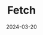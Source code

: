 ---  
layout: startup_page  
title: "Fetch"  
id: "business.fetch.com"  
permalink: "/fetchbusiness.fetch.com03202024/"  
website: "https://business.fetch.com/"  
funding_round: "Debt"  
funding_amount: "$50M"  
investors: "Morgan Stanley Private Credit"  
about: "Fetch is a rewards app that connects brands and consumers, offering rewards for everyday purchases. It leverages AI and machine learning to analyze consumer spending data and provide personalized rewards. Fetch aims to become the world's first rewards-for-everything platform."  
markets: "Consumer Rewards, Advertising Technology, Artificial Intelligence"  
hq: "Madison, Wisconsin, United States"  
founded_year: "2013"  
linkedin: "https://www.linkedin.com/company/fetch-rewards"  
twitter: "https://twitter.com/FetchRewards"  
instagram: ""  
facebook: "http://www.facebook.com/FetchRewards"  
crunchbase: "https://www.crunchbase.com/organization/fetch-rewards"  
pitchbook: "https://pitchbook.com/profiles/company/99319-33"  

date_display: "20-Mar-2024"  
date: "2024-03-20"

# SEO Optimization  
meta_title: "Fetch - Debt Funding ($50M)"  
meta_description: "Fetch, Fetch is a rewards app that connects brands and consumers, offering rewards for everyday purchases. It leverages AI and machine learning to analyze co..."  
meta_keywords: "Fetch, Consumer Rewards, Advertising Technology, Artificial Intelligence, Debt funding"  
canonical_url: "https://startup.projectstartups.com/fetchbusiness.fetch.com03202024/"  
---